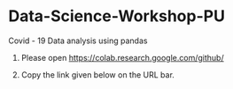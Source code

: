 # Data-Science-Workshop-PU
Covid - 19 Data analysis using pandas

1. Please open https://colab.research.google.com/github/

2. Copy the link given below on the URL bar.

